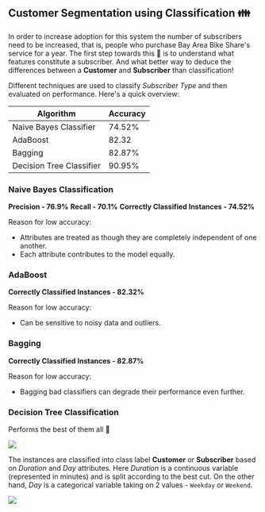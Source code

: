 ## Customer Segmentation using Classification :family:

In order to increase adoption for this system the number of subscribers need to be increased, that is, people who purchase Bay Area Bike Share's service for a year. The first step towards this :dart: is to understand what features constitute a subscriber. And what better way to deduce the differences between a **Customer** and **Subscriber** than classification! 

Different techniques are used to classify _Subscriber Type_ and then evaluated on performance. Here's a quick overview:

Algorithm | Accuracy
--- | ---
Naive Bayes Classifier | 74.52%
AdaBoost | 82.32
Bagging | 82.87%
Decision Tree Classifier | 90.95%

### Naive Bayes Classification

**Precision - 76.9%**
**Recall - 70.1%**
**Correctly Classified Instances - 74.52%**

Reason for low accuracy:
- Attributes are treated as though they are completely independent of one another.
- Each attribute contributes to the model equally. 

### AdaBoost

**Correctly Classified Instances - 82.32%**

Reason for low accuracy:
- Can be sensitive to noisy data and outliers. 

### Bagging

**Correctly Classified Instances - 82.87%**

Reason for low accuracy:
- Bagging bad classifiers can degrade their performance even further. 

### Decision Tree Classification

Performs the best of them all :tada:

![](https://i.imgur.com/uDtz1CW.png)

The instances are classified into class label **Customer** or **Subscriber** based on _Duration_ and _Day_ attributes. Here _Duration_ is a continuous variable (represented in minutes) and is split according to the best cut. On the other hand, _Day_ is a categorical variable taking on 2 values - `Weekday` or `Weekend`.

![](https://i.imgur.com/cf0Hwep.png)
